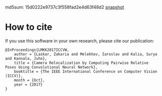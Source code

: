 md5sum: 15d0222e9737c3f558fad2e4d63f48d2
[snapshot](https://drive.google.com/uc?export=download&id=1T13xwXTLzxEHN_RF0i_0cvsetxX8H5vs)


# How to cite
If you use this software in your own research, please cite our publication:

```
@InProceedings{LMKK2017ICCVW,
    author = {Laskar, Zakaria and Melekhov, Iaroslav and Kalia, Surya and Kannala, Juho},
    title = {Camera Relocalization by Computing Pairwise Relative Poses Using Convolutional Neural Network},
    booktitle = {The IEEE International Conference on Computer Vision (ICCV)},
    month = {Oct},
    year = {2017}
}
```
